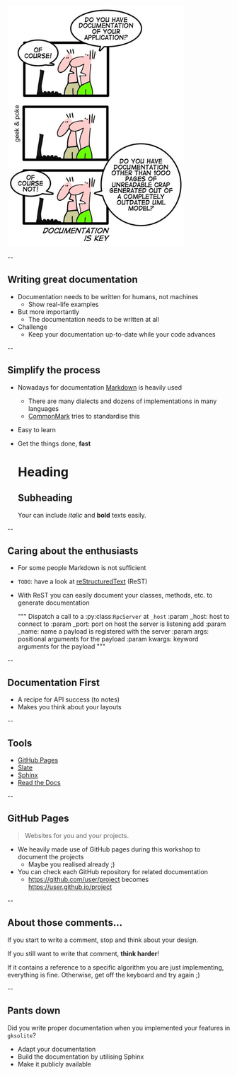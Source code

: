 ![Documentation is key](resources/documentation_key.jpg)

--

## Writing great documentation

* Documentation needs to be written for humans, not machines
    * Show real-life examples
* But more importantly
	* The documentation needs to be written at all
* Challenge <!-- .element: class="fragment" -->
    * Keep your documentation up-to-date while your code advances <!-- .element: class="fragment" -->

--

## Simplify the process

* Nowadays for documentation [Markdown](https://daringfireball.net/projects/markdown/syntax) is heavily used
	* There are many dialects and dozens of implementations in many languages
	* [CommonMark](http://commonmark.org) tries to standardise this
* Easy to learn
* Get the things done, **fast**


	# Heading

	## Subheading

	Your can include *italic* and **bold** texts easily.

--

## Caring about the enthusiasts

* For some people Markdown is not sufficient
* `TODO`: have a look at [reStructuredText](http://docutils.sourceforge.net/rst.html) (ReST)
* With ReST you can easily document your classes, methods, etc. to generate documentation


	"""
    Dispatch a call to a :py:class:`RpcServer` at ``_host``
    :param _host: host to connect to
    :param _port: port on host the server is listening add
    :param _name: name a payload is registered with the server
    :param args: positional arguments for the payload
    :param kwargs: keyword arguments for the payload
    """

--

## Documentation First

* A recipe for API success (to notes)
* Makes you think about your layouts

--

## Tools

* [GitHub Pages](https://pages.github.com)
* [Slate](https://github.com/lord/slate)
* [Sphinx](https://www.sphinx-doc.org)
* [Read the Docs](https://readthedocs.org)

--

## GitHub Pages

> Websites for you and your projects.

* We heavily made use of GitHub pages during this workshop to document the projects
	* Maybe you realised already ;)
* You can check each GitHub repository for related documentation
	* https://github.com/user/project becomes https://user.github.io/project

--

## About those comments...

If you start to write a comment, stop and think about your design.

If you still want to write that comment, **think harder**!

If it contains a reference to a specific algorithm you are just implementing, everything is fine. Otherwise, get off the keyboard and try again ;)

--

## Pants down

Did you write proper documentation when you implemented your features in `gksolite`?

* Adapt your documentation
* Build the documentation by utilising Sphinx
* Make it publicly available
